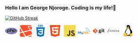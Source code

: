 ### Hello I am George Njoroge. Coding is my life!👋  
[![GitHub Streak](http://github-readme-streak-stats.herokuapp.com?user=giennjoro&theme=dark&background=000000)](https://git.io/streak-stats)
<div>
  <img src="https://github.com/devicons/devicon/blob/master/icons/php/php-original.svg" title="PHP" alt="PHP" width="40" height="40"/>&nbsp;
  <img src="https://github.com/devicons/devicon/blob/master/icons/laravel/laravel-plain.svg" title="Laravel" alt="Laravel" width="40" height="40"/>&nbsp;
  <img src="https://github.com/devicons/devicon/blob/master/icons/css3/css3-plain-wordmark.svg"  title="CSS3" alt="CSS" width="40" height="40"/>&nbsp;
  <img src="https://github.com/devicons/devicon/blob/master/icons/html5/html5-original.svg" title="HTML5" alt="HTML" width="40" height="40"/>&nbsp;
  <img src="https://github.com/devicons/devicon/blob/master/icons/javascript/javascript-original.svg" title="JavaScript" alt="JavaScript" width="40" height="40"/>&nbsp;
  <img src="https://github.com/devicons/devicon/blob/master/icons/mysql/mysql-original-wordmark.svg" title="MySQL"  alt="MySQL" width="40" height="40"/>&nbsp;
  <img src="https://github.com/devicons/devicon/blob/master/icons/git/git-original-wordmark.svg" title="Git" **alt="Git" width="40" height="40"/>&nbsp;
   <img src="https://github.com/devicons/devicon/blob/master/icons/apache/apache-line-wordmark.svg" title="Apache" **alt="Apache" width="40" height="40"/>&nbsp;
  <img src="https://github.com/devicons/devicon/blob/master/icons/linux/linux-original.svg" title="Linux" **alt="Linux" width="40" height="40"/>&nbsp;
  
</div>
<!--
**giennjoro/giennjoro** is a ✨ _special_ ✨ repository because its `README.md` (this file) appears on your GitHub profile.

Here are some ideas to get you started:

- 🔭 I’m currently working on ...
- 🌱 I’m currently learning ...
- 👯 I’m looking to collaborate on ...
- 🤔 I’m looking for help with ...
- 💬 Ask me about ...
- 📫 How to reach me: georgenjoroge977@gmail.com, 0799315478
- 😄 ALIAS: Gien
- ⚡ Fun fact: I love coding the backend with PHP
-->
📫 How to reach me :georgenjoroge977@gmail.com  
📫 How to reach me :+254799315478  
😄 Alias: Gien  
🌱 Currently Doing: Backend Dev, REST APIs
